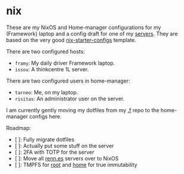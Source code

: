 # nix

These are my NixOS and Home-manager configurations for my (Framework) laptop and a config draft for one of my [servers](https://renn.es). They are based on the very good [nix-starter-configs](https://github.com/Misterio77/nix-starter-configs) template.

There are two configured hosts:
- `framy`: My daily driver Framework laptop.
- `issou`: A thinkcentre 1L server.

There are two configured users in home-manager:
- `tarneo`: Me, on my laptop.
- `risitas`: An administrator user on the server.

I am currently gently moving my dotfiles from my [.f](https://github.com/tarneaux/.f) repo to the home-manager configs here.

Roadmap:
- [ ]: Fully migrate dotfiles
- [ ]: Actually put some stuff on the server
- [ ]: 2FA with TOTP for the server
- [ ]: Move all [renn.es](https://renn.es) servers over to NixOS
- [ ]: TMPFS for [root](https://elis.nu/blog/2020/05/nixos-tmpfs-as-root/) and [home](https://elis.nu/blog/2020/06/nixos-tmpfs-as-home/) for true immutability
